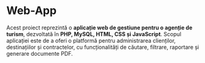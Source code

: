 # Web-App
Acest proiect reprezintă o **aplicație web de gestiune pentru o agenție de turism**, dezvoltată în **PHP, MySQL, HTML, CSS și JavaScript**.   Scopul aplicației este de a oferi o platformă pentru administrarea clienților, destinațiilor și contractelor, cu funcționalități de căutare, filtrare, raportare și generare documente PDF.
